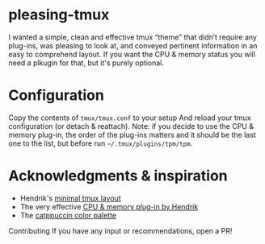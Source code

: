 # pleasing-tmux
I wanted a simple, clean and effective tmux “theme” that didn’t require any plug-ins, was pleasing to look at, and conveyed pertinent information in an easy to comprehend layout. If you want the CPU & memory status you will need a plkugin for that, but it's purely optional. 

# Configuration
Copy the contents of `tmux/tmux.conf` to your setup And reload your tmux configuration (or detach & reattach). Note: if you decide to use the CPU & memory plug-in, the order of the plug-ins matters and it should be the last one to the list, but before run `~/.tmux/plugins/tpm/tpm`.

# Acknowledgments & inspiration
- Hendrik's [minimal tmux layout](https://youtu.be/6Jgl5wphD00)
- The very effective [CPU & memory plug-in by Hendrik](https://github.com/hendrikmi/tmux-cpu-mem-monitor)
- The [catppuccin color palette](https://catppuccin.com/palette/)

Contributing
If you have any input or recommendations, open a PR!
